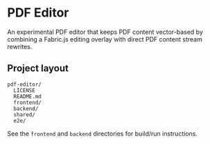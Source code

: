 # PDF Editor

An experimental PDF editor that keeps PDF content vector-based by combining a Fabric.js editing overlay with direct PDF content stream rewrites.

## Project layout

```
pdf-editor/
  LICENSE
  README.md
  frontend/
  backend/
  shared/
  e2e/
```

See the `frontend` and `backend` directories for build/run instructions.
